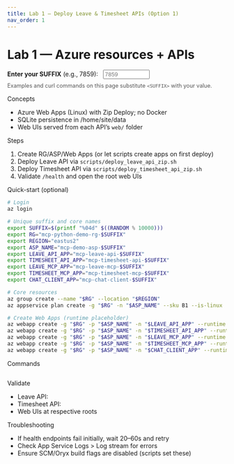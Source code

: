 ```yaml
---
title: Lab 1 — Deploy Leave & Timesheet APIs (Option 1)
nav_order: 1
---
```


# Lab 1 — Azure resources + APIs

<div class="suffix-picker">
	<label for="suffix-input"><strong>Enter your SUFFIX</strong> (e.g., 7859): </label>
	<input id="suffix-input" type="text" placeholder="7859" style="width: 8em; margin-left: 0.5rem;" />
	<p style="margin-top: 0.5rem; font-size: 0.9em; color: #555;">Examples and curl commands on this page substitute <code>&lt;SUFFIX&gt;</code> with your value.</p>
</div>

<script src="./assets/suffix.js"></script>

Concepts
- Azure Web Apps (Linux) with Zip Deploy; no Docker
- SQLite persistence in /home/site/data
- Web UIs served from each API’s `web/` folder

Steps
1) Create RG/ASP/Web Apps (or let scripts create apps on first deploy)
2) Deploy Leave API via `scripts/deploy_leave_api_zip.sh`
3) Deploy Timesheet API via `scripts/deploy_timesheet_api_zip.sh`
4) Validate `/health` and open the root web UIs

Quick-start (optional)
```bash
# Login
az login

# Unique suffix and core names
export SUFFIX=$(printf "%04d" $((RANDOM % 10000)))
export RG="mcp-python-demo-rg-$SUFFIX"
export REGION="eastus2"
export ASP_NAME="mcp-demo-asp-$SUFFIX"
export LEAVE_API_APP="mcp-leave-api-$SUFFIX"
export TIMESHEET_API_APP="mcp-timesheet-api-$SUFFIX"
export LEAVE_MCP_APP="mcp-leave-mcp-$SUFFIX"
export TIMESHEET_MCP_APP="mcp-timesheet-mcp-$SUFFIX"
export CHAT_CLIENT_APP="mcp-chat-client-$SUFFIX"

# Core resources
az group create --name "$RG" --location "$REGION"
az appservice plan create -g "$RG" -n "$ASP_NAME" --sku B1 --is-linux

# Create Web Apps (runtime placeholder)
az webapp create -g "$RG" -p "$ASP_NAME" -n "$LEAVE_API_APP" --runtime "PYTHON|3.10"
az webapp create -g "$RG" -p "$ASP_NAME" -n "$TIMESHEET_API_APP" --runtime "PYTHON|3.10"
az webapp create -g "$RG" -p "$ASP_NAME" -n "$LEAVE_MCP_APP" --runtime "PYTHON|3.10"
az webapp create -g "$RG" -p "$ASP_NAME" -n "$TIMESHEET_MCP_APP" --runtime "PYTHON|3.10"
az webapp create -g "$RG" -p "$ASP_NAME" -n "$CHAT_CLIENT_APP" --runtime "PYTHON|3.10"
```

Commands

<pre><code class="language-bash" data-template="# Login and variables
az login
export SUFFIX=&lt;SUFFIX&gt;

# (Optional) Create RG/ASP/apps upfront – see Azure_setup.md (steps 0–2 and 5)

# Deploy Leave API
SUFFIX=$SUFFIX ./scripts/deploy_leave_api_zip.sh

# Deploy Timesheet API
SUFFIX=$SUFFIX ./scripts/deploy_timesheet_api_zip.sh
"></code></pre>

Validate
- Leave API: <span data-suffix-bind data-template="https://mcp-leave-api-<SUFFIX>.azurewebsites.net/health"></span>
- Timesheet API: <span data-suffix-bind data-template="https://mcp-timesheet-api-<SUFFIX>.azurewebsites.net/health"></span>
- Web UIs at respective roots

Troubleshooting
- If health endpoints fail initially, wait 20–60s and retry
- Check App Service Logs > Log stream for errors
- Ensure SCM/Oryx build flags are disabled (scripts set these)
